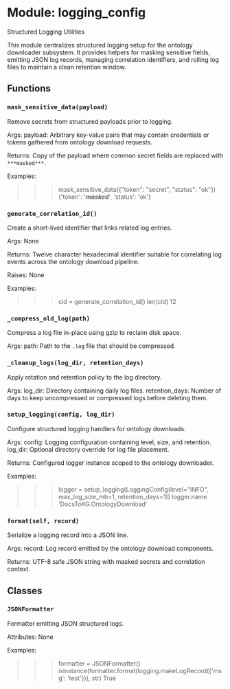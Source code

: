 # Module: logging_config

Structured Logging Utilities

This module centralizes structured logging setup for the ontology downloader
subsystem. It provides helpers for masking sensitive fields, emitting JSON log
records, managing correlation identifiers, and rolling log files to maintain a
clean retention window.

## Functions

### `mask_sensitive_data(payload)`

Remove secrets from structured payloads prior to logging.

Args:
payload: Arbitrary key-value pairs that may contain credentials or
tokens gathered from ontology download requests.

Returns:
Copy of the payload where common secret fields are replaced with
`***masked***`.

Examples:
>>> mask_sensitive_data({"token": "secret", "status": "ok"})
{'token': '***masked***', 'status': 'ok'}

### `generate_correlation_id()`

Create a short-lived identifier that links related log entries.

Args:
None

Returns:
Twelve character hexadecimal identifier suitable for correlating log
events across the ontology download pipeline.

Raises:
None

Examples:
>>> cid = generate_correlation_id()
>>> len(cid)
12

### `_compress_old_log(path)`

Compress a log file in-place using gzip to reclaim disk space.

Args:
path: Path to the `.log` file that should be compressed.

### `_cleanup_logs(log_dir, retention_days)`

Apply rotation and retention policy to the log directory.

Args:
log_dir: Directory containing daily log files.
retention_days: Number of days to keep uncompressed or compressed logs
before deleting them.

### `setup_logging(config, log_dir)`

Configure structured logging handlers for ontology downloads.

Args:
config: Logging configuration containing level, size, and retention.
log_dir: Optional directory override for log file placement.

Returns:
Configured logger instance scoped to the ontology downloader.

Examples:
>>> logger = setup_logging(LoggingConfig(level="INFO", max_log_size_mb=1, retention_days=1))
>>> logger.name
'DocsToKG.OntologyDownload'

### `format(self, record)`

Serialize a logging record into a JSON line.

Args:
record: Log record emitted by the ontology download components.

Returns:
UTF-8 safe JSON string with masked secrets and correlation context.

## Classes

### `JSONFormatter`

Formatter emitting JSON structured logs.

Attributes:
None

Examples:
>>> formatter = JSONFormatter()
>>> isinstance(formatter.format(logging.makeLogRecord({'msg': 'test'})), str)
True
